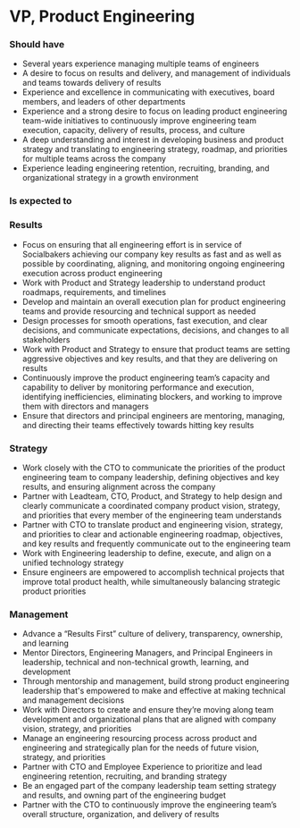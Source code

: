 VP, Product Engineering
=====================
 
### Should have
* Several years experience managing multiple teams of engineers
* A desire to focus on results and delivery, and management of individuals and teams towards delivery of results
* Experience and excellence in communicating with executives, board members, and leaders of other departments
* Experience and a strong desire to focus on leading product engineering team-wide initiatives to continuously improve engineering team execution, capacity, delivery of results, process, and culture
* A deep understanding and interest in developing business and product strategy and translating to engineering strategy, roadmap, and priorities for multiple teams across the company
* Experience leading engineering retention, recruiting, branding, and organizational strategy in a growth environment
 
### Is expected to 
### Results
* Focus on ensuring that all engineering effort is in service of Socialbakers achieving our company key results as fast and as well as possible by coordinating, aligning, and monitoring ongoing engineering execution across product engineering
* Work with Product and Strategy leadership to understand product roadmaps, requirements, and timelines
* Develop and maintain an overall execution plan for product engineering teams and provide resourcing and technical support as needed
* Design processes for smooth operations, fast execution, and clear decisions, and communicate expectations, decisions, and changes to all stakeholders
* Work with Product and Strategy to ensure that product teams are setting aggressive objectives and key results, and that they are delivering on results
* Continuously improve the product engineering team’s capacity and capability to deliver by monitoring performance and execution, identifying inefficiencies, eliminating blockers, and working to improve them with directors and managers
* Ensure that directors and principal engineers are mentoring, managing, and directing their teams effectively towards hitting key results
 
### Strategy
* Work closely with the CTO to communicate the priorities of the product engineering team to company leadership, defining objectives and key results, and ensuring alignment across the company
* Partner with Leadteam, CTO, Product, and Strategy to help design and clearly communicate a coordinated company product vision, strategy, and priorities that every member of the engineering team understands
* Partner with CTO to translate product and engineering vision, strategy, and priorities to clear and actionable engineering roadmap, objectives, and key results and frequently communicate out to the engineering team
* Work with Engineering leadership to define, execute, and align on a unified technology strategy
* Ensure engineers are empowered to accomplish technical projects that improve total product health, while simultaneously balancing strategic product priorities
 
### Management
* Advance a “Results First” culture of delivery, transparency, ownership, and learning
* Mentor Directors, Engineering Managers, and Principal Engineers in leadership, technical and non-technical growth, learning, and development
* Through mentorship and management, build strong product engineering leadership that's empowered to make and effective at making technical and management decisions
* Work with Directors to create and ensure they’re moving along team development and organizational plans that are aligned with company vision, strategy, and priorities
* Manage an engineering resourcing process across product and engineering and strategically plan for the needs of future vision, strategy, and priorities 
* Partner with CTO and Employee Experience to prioritize and lead engineering retention, recruiting, and branding strategy
* Be an engaged part of the company leadership team setting strategy and results, and owning part of the engineering budget 
* Partner with the CTO to continuously improve the engineering team’s overall structure, organization, and delivery of results
